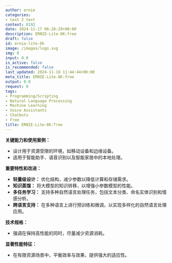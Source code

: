 ```yaml
---
author: ernie
categories:
- text 2 text
context: 8192
date: 2024-11-17 06:28:29+00:00
description: ERNIE-Lite-8K:free
draft: false
id: ernie-lite-8k
image: /images/logo.svg
img: 0
input: 0.0
is_active: false
is_recommended: false
last_updated: 2024-11-18 11:44:44+00:00
meta_title: ERNIE-Lite-8K:free
output: 0.0
request: 0
tags:
- Programming/Scripting
- Natural Language Processing
- Machine Learning
- Voice Assistants
- Chatbots
- Free
title: ERNIE-Lite-8K:free
---
```




**关键能力和使用案例：**
- 设计用于资源受限的环境，如移动设备和边缘设备。
- 适用于智能助手、语音识别以及智能家居中的本地处理。

**重要特性和改进：**
- **轻量级设计：** 优化结构，减少参数以降低计算和存储需求。
- **知识蒸馏：** 将大模型的知识转移，以增强小参数模型的性能。
- **多任务学习：** 支持多种自然语言处理任务，包括文本分类、命名实体识别和情感分析。
- **跨语言支持：** 在多种语言上进行预训练和微调，以实现多样化的自然语言处理应用。

**技术规格：**
- 强调在保持高性能的同时，尽量减少资源消耗。

**显著性能特征：**
- 在有限资源场景中，平衡效率与效果，提供强大的适应性。

